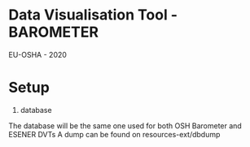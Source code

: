 Data Visualisation Tool - BAROMETER
========
EU-OSHA - 2020

Setup
========
1. database

The database will be the same one used for both OSH Barometer and ESENER DVTs
A dump can be found on resources-ext/dbdump